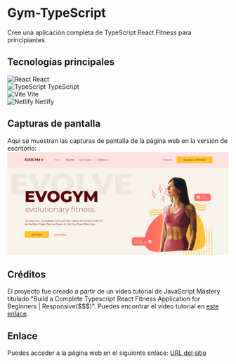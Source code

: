 # Gym-TypeScript

Cree una aplicación completa de TypeScript React Fitness para principiantes



## Tecnologías principales
![React](https://res.cloudinary.com/dzwyvvrtk/image/upload/v1686950743/Icons/React_vhnxrd.png) React  
![TypeScript](https://res.cloudinary.com/dzwyvvrtk/image/upload/v1686950743/Icons/React_vhnxrd.png) TypeScript  
![Vite](https://res.cloudinary.com/dzwyvvrtk/image/upload/v1686950743/Icons/React_vhnxrd.png) Vite  
![Netlify](https://res.cloudinary.com/dzwyvvrtk/image/upload/v1686950743/Icons/React_vhnxrd.png) Netlify  

## Capturas de pantalla
Aquí se muestran las capturas de pantalla de la página web en la versión de escritorio:
![Gym1](./src/assets/screenshots/Gym1.PNG)


## Créditos
El proyecto fue creado a partir de un video tutorial de JavaScript Mastery titulado "Build a Complete Typescript React Fitness Application for Beginners | Responsive($$$)". Puedes encontrar el video tutorial en [este enlace](https://www.youtube.com/watch?v=I2NNxr3WPDo).

## Enlace
Puedes acceder a la página web en el siguiente enlace:
[URL del sitio](https://evogym-typescript.netlify.app)
